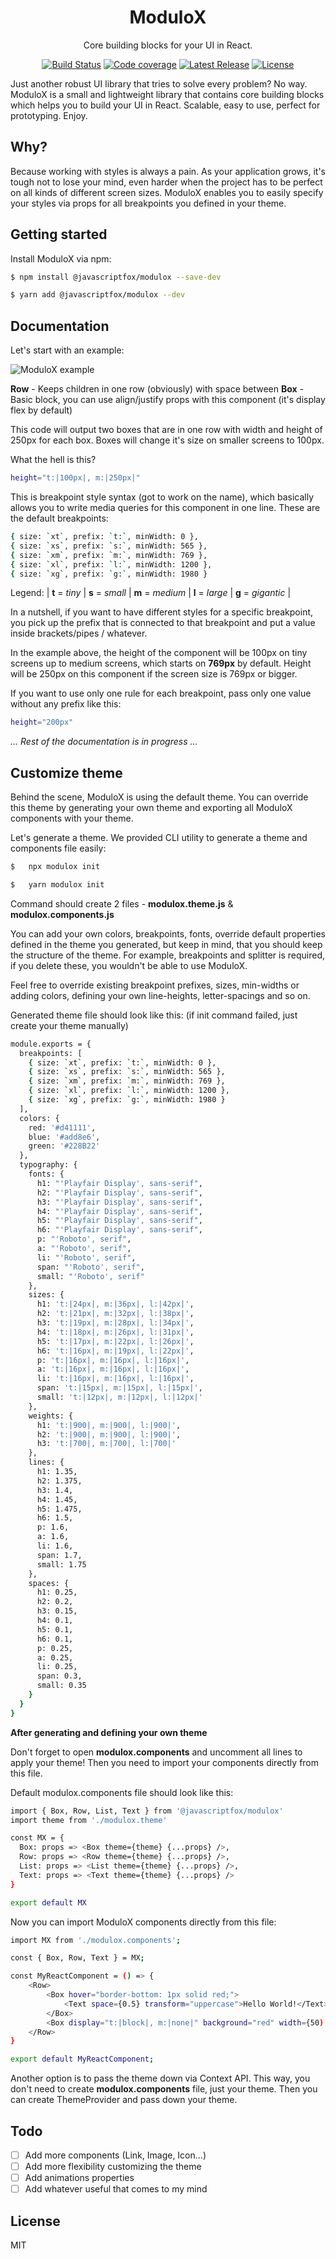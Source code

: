<h1 align="center">ModuloX</h1>
<p align="center">
	Core building blocks for your UI in React.
</p>

<p align="center">
    <a href="https://travis-ci.org/JavascriptFox/modulox"><img src="https://img.shields.io/travis/JavascriptFox/modulox/master.svg" alt="Build Status"></a>
    <a href="https://codecov.io/gh/JavascriptFox/modulox"><img src="https://codecov.io/gh/JavascriptFox/modulox/branch/master/graph/badge.svg" alt="Code coverage"></a>
    <a href="https://github.com/JavascriptFox/modulox/releases"><img src="https://img.shields.io/npm/v/@javascriptfox/modulox.svg?colorB=orange" alt="Latest Release"></a>
    <a href="https://github.com/JavascriptFox/modulox/blob/master/LICENSE"><img src="https://img.shields.io/github/license/JavascriptFox/modulox.svg?colorB=blue" alt="License"></a>
</p>

Just another robust UI library that tries to solve every problem? No way. ModuloX is a small and lightweight library that contains core building blocks which helps you to build your UI in React. Scalable, easy to use, perfect for prototyping. Enjoy.

## Why?

Because working with styles is always a pain. As your application grows, it's tough not to lose your mind, even harder when the project has to be perfect on all kinds of different screen sizes. ModuloX enables you to easily specify your styles via props for all breakpoints you defined in your theme.

## Getting started

Install ModuloX via npm:

```sh
$ npm install @javascriptfox/modulox --save-dev
```

```sh
$ yarn add @javascriptfox/modulox --dev
```

## Documentation

Let's start with an example:

<img src="https://github.com/JavascriptFox/modulox/blob/master/examples/intro/code.png" alt="ModuloX example">

**Row** - Keeps children in one row (obviously) with space between
**Box** - Basic block, you can use align/justify props with this component (it's display flex by default)

This code will output two boxes that are in one row with width and height of 250px for each box. Boxes will change it's size on smaller screens to 100px.

What the hell is this?

```sh
height="t:|100px|, m:|250px|"
```

This is breakpoint style syntax (got to work on the name), which basically allows you to write media queries for this component in one line. These are the default breakpoints:

```sh
{ size: `xt`, prefix: `t:`, minWidth: 0 },
{ size: `xs`, prefix: `s:`, minWidth: 565 },
{ size: `xm`, prefix: `m:`, minWidth: 769 },
{ size: `xl`, prefix: `l:`, minWidth: 1200 },
{ size: `xg`, prefix: `g:`, minWidth: 1980 }
```

Legend: | **t** = _tiny_ | **s** = _small_ | **m** = _medium_ | **l** = _large_ | **g** = _gigantic_ |

In a nutshell, if you want to have different styles for a specific breakpoint, you pick up the prefix that is connected to that breakpoint and put a value inside brackets/pipes / whatever.

In the example above, the height of the component will be 100px on tiny screens up to medium screens, which starts on **769px** by default. Height will be 250px on this component if the screen size is 769px or bigger.

If you want to use only one rule for each breakpoint, pass only one value without any prefix like this:

```sh
height="200px"
```

_... Rest of the documentation is in progress ..._

## Customize theme

Behind the scene, ModuloX is using the default theme. You can override this theme by generating your own theme and exporting all ModuloX components with your theme.

Let's generate a theme. We provided CLI utility to generate a theme and components file easily:

```sh
$	npx modulox init
```

```sh
$	yarn modulox init
```

Command should create 2 files - **modulox.theme.js** & **modulox.components.js**

You can add your own colors, breakpoints, fonts, override default properties defined in the theme you generated, but keep in mind, that you should keep the structure of the theme. For example, breakpoints and splitter is required, if you delete these, you wouldn't be able to use ModuloX.

Feel free to override existing breakpoint prefixes, sizes, min-widths or adding colors, defining your own line-heights, letter-spacings and so on.

Generated theme file should look like this: (if init command failed, just create your theme manually)

```sh
module.exports = {
  breakpoints: [
    { size: `xt`, prefix: `t:`, minWidth: 0 },
    { size: `xs`, prefix: `s:`, minWidth: 565 },
    { size: `xm`, prefix: `m:`, minWidth: 769 },
    { size: `xl`, prefix: `l:`, minWidth: 1200 },
    { size: `xg`, prefix: `g:`, minWidth: 1980 }
  ],
  colors: {
    red: '#d41111',
    blue: '#add8e6',
    green: '#228B22'
  },
  typography: {
    fonts: {
      h1: "'Playfair Display', sans-serif",
      h2: "'Playfair Display', sans-serif",
      h3: "'Playfair Display', sans-serif",
      h4: "'Playfair Display', sans-serif",
      h5: "'Playfair Display', sans-serif",
      h6: "'Playfair Display', sans-serif",
      p: "'Roboto', serif",
      a: "'Roboto', serif",
      li: "'Roboto', serif",
      span: "'Roboto', serif",
      small: "'Roboto', serif"
    },
    sizes: {
      h1: 't:|24px|, m:|36px|, l:|42px|',
      h2: 't:|21px|, m:|32px|, l:|38px|',
      h3: 't:|19px|, m:|28px|, l:|34px|',
      h4: 't:|18px|, m:|26px|, l:|31px|',
      h5: 't:|17px|, m:|22px|, l:|26px|',
      h6: 't:|16px|, m:|19px|, l:|22px|',
      p: 't:|16px|, m:|16px|, l:|16px|',
      a: 't:|16px|, m:|16px|, l:|16px|',
      li: 't:|16px|, m:|16px|, l:|16px|',
      span: 't:|15px|, m:|15px|, l:|15px|',
      small: 't:|12px|, m:|12px|, l:|12px|'
    },
    weights: {
      h1: 't:|900|, m:|900|, l:|900|',
      h2: 't:|900|, m:|900|, l:|900|',
      h3: 't:|700|, m:|700|, l:|700|'
    },
    lines: {
      h1: 1.35,
      h2: 1.375,
      h3: 1.4,
      h4: 1.45,
      h5: 1.475,
      h6: 1.5,
      p: 1.6,
      a: 1.6,
      li: 1.6,
      span: 1.7,
      small: 1.75
    },
    spaces: {
      h1: 0.25,
      h2: 0.2,
      h3: 0.15,
      h4: 0.1,
      h5: 0.1,
      h6: 0.1,
      p: 0.25,
      a: 0.25,
      li: 0.25,
      span: 0.3,
      small: 0.35
    }
  }
}
```

**After generating and defining your own theme**

Don't forget to open **modulox.components** and uncomment all lines to apply your theme! Then you need to import your components directly from this file.

Default modulox.components file should look like this:

```sh
import { Box, Row, List, Text } from '@javascriptfox/modulox'
import theme from './modulox.theme'

const MX = {
  Box: props => <Box theme={theme} {...props} />,
  Row: props => <Row theme={theme} {...props} />,
  List: props => <List theme={theme} {...props} />,
  Text: props => <Text theme={theme} {...props} />
}

export default MX
```

Now you can import ModuloX components directly from this file:

```sh
import MX from './modulox.components';

const { Box, Row, Text } = MX;

const MyReactComponent = () => {
	<Row>
		<Box hover="border-bottom: 1px solid red;">
			<Text space={0.5} transform="uppercase">Hello World!</Text>
		</Box>
		<Box display="t:|block|, m:|none|" background="red" width={50) height={50} />
	</Row>
}

export default MyReactComponent;
```

Another option is to pass the theme down via Context API. This way, you don't need to create **modulox.components** file, just your theme. Then you can create ThemeProvider and pass down your theme.

## Todo

- [ ] Add more components (Link, Image, Icon...)
- [ ] Add more flexibility customizing the theme
- [ ] Add animations properties
- [ ] Add whatever useful that comes to my mind

## License

MIT
